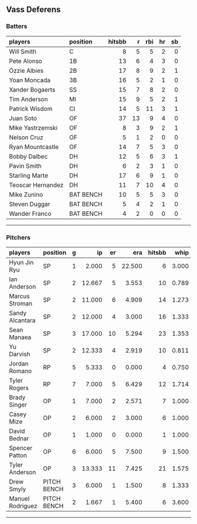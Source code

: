 ## Vass Deferens

### Batters

 
|players           |position  | hitsbb|  r| rbi| hr| sb| 
|:-----------------|:---------|------:|--:|---:|--:|--:| 
|Will Smith        |C         |      8|  5|   5|  2|  0| 
|Pete Alonso       |1B        |     13|  6|   4|  3|  0| 
|Ozzie Albies      |2B        |     17|  8|   9|  2|  1| 
|Yoan Moncada      |3B        |     16|  5|   2|  1|  0| 
|Xander Bogaerts   |SS        |     15|  7|   8|  2|  0| 
|Tim Anderson      |MI        |     15|  9|   5|  2|  1| 
|Patrick Wisdom    |CI        |     14|  5|  11|  3|  1| 
|Juan Soto         |OF        |     37| 13|   9|  4|  0| 
|Mike Yastrzemski  |OF        |      8|  3|   9|  2|  1| 
|Nelson Cruz       |OF        |      5|  1|   2|  0|  0| 
|Ryan Mountcastle  |OF        |     14|  7|   5|  3|  0| 
|Bobby Dalbec      |DH        |     12|  5|   6|  3|  1| 
|Pavin Smith       |DH        |      6|  2|   3|  1|  0| 
|Starling Marte    |DH        |     17|  6|   9|  1|  0| 
|Teoscar Hernandez |DH        |     11|  7|  10|  4|  0| 
|Mike Zunino       |BAT BENCH |     10|  5|   5|  3|  0| 
|Steven Duggar     |BAT BENCH |      5|  4|   2|  1|  0| 
|Wander Franco     |BAT BENCH |      4|  2|   0|  0|  0| 


* * *

### Pitchers

 
|players          |position    |  g|     ip| er|    era| hitsbb|  whip| so|  w| sv| 
|:----------------|:-----------|--:|------:|--:|------:|------:|-----:|--:|--:|--:| 
|Hyun Jin Ryu     |SP          |  1|  2.000|  5| 22.500|      6| 3.000|  2|  0|  0| 
|Ian Anderson     |SP          |  2| 12.667|  5|  3.553|     10| 0.789| 15|  1|  0| 
|Marcus Stroman   |SP          |  2| 11.000|  6|  4.909|     14| 1.273| 11|  0|  0| 
|Sandy Alcantara  |SP          |  2| 12.000|  4|  3.000|     16| 1.333| 10|  0|  0| 
|Sean Manaea      |SP          |  3| 17.000| 10|  5.294|     23| 1.353| 14|  1|  0| 
|Yu Darvish       |SP          |  2| 12.333|  4|  2.919|     10| 0.811| 16|  0|  0| 
|Jordan Romano    |RP          |  5|  5.333|  0|  0.000|      4| 0.750|  9|  0|  4| 
|Tyler Rogers     |RP          |  7|  7.000|  5|  6.429|     12| 1.714|  4|  0|  1| 
|Brady Singer     |OP          |  1|  7.000|  2|  2.571|      7| 1.000|  7|  1|  0| 
|Casey Mize       |OP          |  2|  6.000|  2|  3.000|      6| 1.000|  6|  0|  0| 
|David Bednar     |OP          |  1|  1.000|  0|  0.000|      1| 1.000|  1|  0|  0| 
|Spencer Patton   |OP          |  6|  6.000|  5|  7.500|      9| 1.500|  7|  0|  0| 
|Tyler Anderson   |OP          |  3| 13.333| 11|  7.425|     21| 1.575| 12|  1|  0| 
|Drew Smyly       |PITCH BENCH |  3|  6.000|  1|  1.500|      8| 1.333|  4|  1|  0| 
|Manuel Rodriguez |PITCH BENCH |  2|  1.667|  1|  5.400|      6| 3.600|  1|  0|  0| 


* * *


